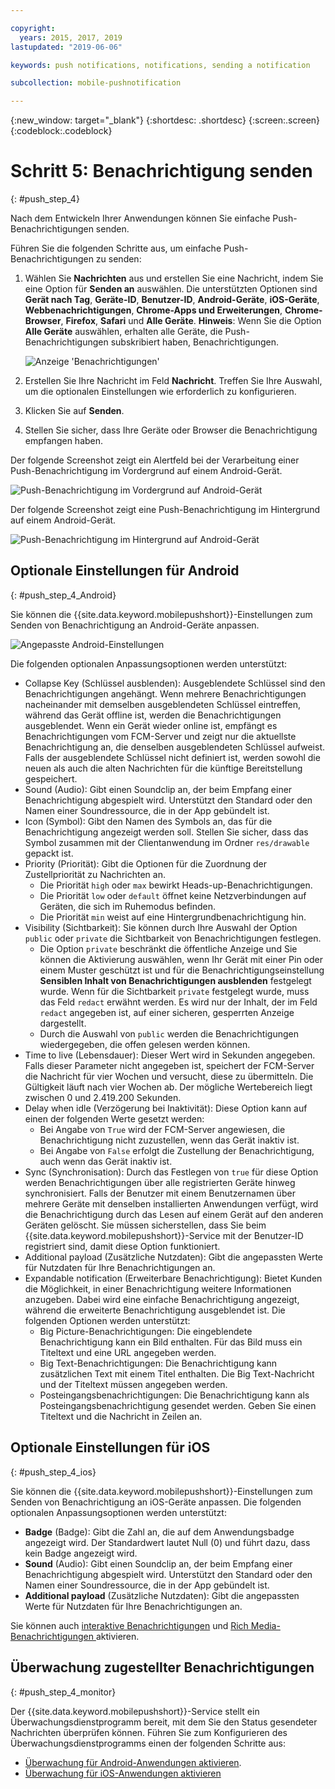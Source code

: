 ```yaml
---

copyright:
  years: 2015, 2017, 2019
lastupdated: "2019-06-06"

keywords: push notifications, notifications, sending a notification

subcollection: mobile-pushnotification

---
```


{:new_window: target="_blank"}
{:shortdesc: .shortdesc}
{:screen:.screen}
{:codeblock:.codeblock}

# Schritt 5: Benachrichtigung senden
{: #push_step_4}

Nach dem Entwickeln Ihrer Anwendungen können Sie einfache Push-Benachrichtigungen senden.

Führen Sie die folgenden Schritte aus, um einfache Push-Benachrichtigungen zu senden:

1. Wählen Sie **Nachrichten** aus und erstellen Sie eine Nachricht, indem Sie eine Option für **Senden an** auswählen. Die unterstützten Optionen sind **Gerät nach Tag**, **Geräte-ID**, **Benutzer-ID**, **Android-Geräte**, **iOS-Geräte**, **Webbenachrichtigungen**, **Chrome-Apps und Erweiterungen**, **Chrome-Browser**, **Firefox**, **Safari** und **Alle Geräte**.
**Hinweis**: Wenn Sie die Option **Alle Geräte** auswählen, erhalten alle Geräte, die Push-Benachrichtigungen subskribiert haben, Benachrichtigungen.
	
    ![Anzeige 'Benachrichtigungen'](images/tag_notification.jpg "Anzeige 'Benachrichtigungen senden' mit Nutzdatenfeldern 'Senden an', 'Nachricht' und 'Zusätzliche Nutzdaten'")

2. Erstellen Sie Ihre Nachricht im Feld **Nachricht**. Treffen Sie Ihre Auswahl, um die optionalen Einstellungen wie erforderlich zu konfigurieren.
3. Klicken Sie auf **Senden**.
3. Stellen Sie sicher, dass Ihre Geräte oder Browser die Benachrichtigung empfangen haben.

Der folgende Screenshot zeigt ein Alertfeld bei der Verarbeitung einer Push-Benachrichtigung
im Vordergrund auf einem Android-Gerät.

![Push-Benachrichtigung im Vordergrund auf Android-Gerät](images/Android_Screenshot.jpg "Alertfeld mit Testbenachrichtigung")

Der folgende Screenshot zeigt eine Push-Benachrichtigung im Hintergrund auf einem Android-Gerät.

![Push-Benachrichtigung im Hintergrund auf Android-Gerät](images/background.jpg "Push-Benachrichtigung im Vordergrund auf Android-Gerät")

## Optionale Einstellungen für Android 
{: #push_step_4_Android}

Sie können die {{site.data.keyword.mobilepushshort}}-Einstellungen zum Senden von Benachrichtigung an Android-Geräte anpassen. 

![Angepasste Android-Einstellungen](images/android_custom_settings.jpg "Push Notifications-Seite 'Angepasste Einstellungen'")

Die folgenden optionalen Anpassungsoptionen werden unterstützt:

- Collapse Key (Schlüssel ausblenden): Ausgeblendete Schlüssel sind den Benachrichtigungen angehängt. Wenn mehrere Benachrichtigungen nacheinander mit demselben ausgeblendeten Schlüssel eintreffen, während das Gerät offline ist, werden die Benachrichtigungen ausgeblendet. Wenn ein Gerät wieder online ist, empfängt es Benachrichtigungen vom FCM-Server und zeigt nur die aktuellste Benachrichtigung an, die denselben ausgeblendeten Schlüssel aufweist. Falls der ausgeblendete Schlüssel nicht definiert ist, werden sowohl die neuen als auch die alten Nachrichten für die künftige Bereitstellung gespeichert.
- Sound (Audio): Gibt einen Soundclip an, der beim Empfang einer Benachrichtigung abgespielt wird. Unterstützt den Standard oder den Namen einer Soundressource, die in der App gebündelt ist.
- Icon (Symbol): Gibt den Namen des Symbols an, das für die Benachrichtigung angezeigt werden soll. Stellen Sie sicher, dass das Symbol zusammen mit der Clientanwendung im Ordner `res/drawable` gepackt ist.
- Priority (Priorität): Gibt die Optionen für die Zuordnung der Zustellpriorität zu Nachrichten an. 
	- Die Priorität `high` oder `max` bewirkt Heads-up-Benachrichtigungen.
	- Die Priorität `low` oder `default` öffnet keine Netzverbindungen auf Geräten, die sich im Ruhemodus befinden. 
	- Die Priorität `min` weist auf eine Hintergrundbenachrichtigung hin.
- Visibility (Sichtbarkeit): Sie können durch Ihre Auswahl der Option `public` oder `private` die Sichtbarkeit von Benachrichtigungen festlegen. 
	- Die Option `private` beschränkt die öffentliche Anzeige und Sie können die Aktivierung auswählen, wenn Ihr Gerät mit einer Pin oder einem Muster geschützt ist und für die Benachrichtigungseinstellung **Sensiblen Inhalt von Benachrichtigungen ausblenden** festgelegt wurde. Wenn für die Sichtbarkeit `private` festgelegt wurde, muss das Feld `redact` erwähnt werden. Es wird nur der Inhalt, der im Feld `redact` angegeben ist, auf einer sicheren, gesperrten Anzeige dargestellt. 
	- Durch die Auswahl von `public` werden die Benachrichtigungen wiedergegeben, die offen gelesen werden können.
- Time to live (Lebensdauer): Dieser Wert wird in Sekunden angegeben. Falls dieser Parameter nicht angegeben ist, speichert der FCM-Server die Nachricht für vier Wochen und versucht, diese zu übermitteln. Die Gültigkeit läuft nach vier Wochen ab. Der mögliche Wertebereich liegt zwischen 0 und 2.419.200 Sekunden.
- Delay when idle (Verzögerung bei Inaktivität): Diese Option kann auf einen der folgenden Werte gesetzt werden:
	- Bei Angabe von `True` wird der FCM-Server angewiesen, die Benachrichtigung nicht zuzustellen, wenn das Gerät inaktiv ist. 
	- Bei Angabe von `False` erfolgt die Zustellung der Benachrichtigung, auch wenn das Gerät inaktiv ist.
- Sync (Synchronisation): Durch das Festlegen von `true` für diese Option werden Benachrichtigungen über alle registrierten Geräte hinweg synchronisiert. Falls der Benutzer mit einem Benutzernamen über mehrere Geräte mit denselben installierten Anwendungen verfügt, wird die Benachrichtigung durch das Lesen auf einem Gerät auf den anderen Geräten gelöscht. Sie müssen sicherstellen, dass Sie beim {{site.data.keyword.mobilepushshort}}-Service mit der Benutzer-ID registriert sind, damit diese Option funktioniert.
- Additional payload (Zusätzliche Nutzdaten): Gibt die angepassten Werte für Nutzdaten für Ihre Benachrichtigungen an.
- Expandable notification (Erweiterbare Benachrichtigung): Bietet Kunden die Möglichkeit, in einer Benachrichtigung weitere Informationen anzugeben. Dabei wird eine einfache Benachrichtigung angezeigt, während die erweiterte Benachrichtigung ausgeblendet ist. Die folgenden Optionen werden unterstützt:
	- Big Picture-Benachrichtigungen: Die eingeblendete Benachrichtigung kann ein Bild enthalten. Für das Bild muss ein Titeltext und eine URL angegeben werden.
	- Big Text-Benachrichtigungen: Die Benachrichtigung kann zusätzlichen Text mit einem Titel enthalten. Die Big Text-Nachricht und der Titeltext müssen angegeben werden.
	- Posteingangsbenachrichtigungen: Die Benachrichtigung kann als Posteingangsbenachrichtigung gesendet werden. Geben Sie einen Titeltext und die Nachricht in Zeilen an.	 

## Optionale Einstellungen für iOS 
{: #push_step_4_ios}

Sie können die {{site.data.keyword.mobilepushshort}}-Einstellungen zum Senden von Benachrichtigung an iOS-Geräte anpassen. Die folgenden optionalen Anpassungsoptionen werden unterstützt:

- **Badge** (Badge): Gibt die Zahl an, die auf dem Anwendungsbadge angezeigt wird. Der Standardwert lautet Null (0) und führt dazu, dass kein Badge angezeigt wird. 
- **Sound** (Audio): Gibt einen Soundclip an, der beim Empfang einer Benachrichtigung abgespielt wird. Unterstützt den Standard oder den Namen einer Soundressource, die in der App gebündelt ist.
- **Additional payload** (Zusätzliche Nutzdaten): Gibt die angepassten Werte für Nutzdaten für Ihre Benachrichtigungen an.

Sie können auch [interaktive Benachrichtigungen](https://github.com/ibm-bluemix-mobile-services/bms-clientsdk-swift-push/tree/Doc#interactive-notifications) und [Rich Media-Benachrichtigungen ](https://github.com/ibm-bluemix-mobile-services/bms-clientsdk-swift-push/tree/Doc#enabling-rich-media-notifications) aktivieren.

## Überwachung zugestellter Benachrichtigungen 
{: #push_step_4_monitor}

Der {{site.data.keyword.mobilepushshort}}-Service stellt ein Überwachungsdienstprogramm bereit, mit dem Sie den Status gesendeter Nachrichten überprüfen können. Führen Sie zum Konfigurieren des Überwachungsdienstprogramms einen der folgenden Schritte aus:

- [Überwachung für Android-Anwendungen aktivieren](https://github.com/ibm-bluemix-mobile-services/bms-clientsdk-android-push/tree/Doc#monitoring).
- [Überwachung für iOS-Anwendungen aktivieren](https://github.com/ibm-bluemix-mobile-services/bms-clientsdk-swift-push/tree/Doc#enable-monitoring)
